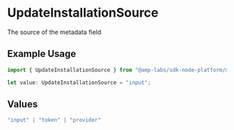 # UpdateInstallationSource

The source of the metadata field

## Example Usage

```typescript
import { UpdateInstallationSource } from "@amp-labs/sdk-node-platform/models/operations";

let value: UpdateInstallationSource = "input";
```

## Values

```typescript
"input" | "token" | "provider"
```